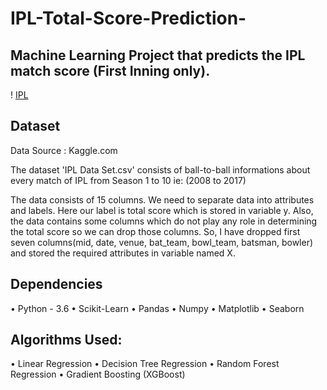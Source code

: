 # IPL-Total-Score-Prediction-
## Machine Learning Project that predicts the IPL match score (First Inning only).

! [IPL]('https://www.google.com/url?sa=i&url=https%3A%2F%2Fwww.cnbctv18.com%2Fhealthcare%2Fipl-2020-suspended-till-further-notice-bcci-says-game-will-commence-when-its-safe-5706651.htm&psig=AOvVaw1GADIv7y-deWUba7e1InTk&ust=1596034951122000&source=images&cd=vfe&ved=0CAIQjRxqFwoTCJC_mNmb8OoCFQAAAAAdAAAAABAD')

## Dataset
Data Source : Kaggle.com

The dataset 'IPL Data Set.csv' consists of ball-to-ball informations about every match of IPL from Season 1 to 10 ie: (2008 to 2017)

The data consists of 15 columns. We need to separate data into attributes and labels. Here our label is total score which is stored in variable y. Also, the data contains some columns which do not play any role in determining the total score so we can drop those columns. So, I have dropped first seven columns(mid, date, venue, bat_team, bowl_team, batsman, bowler) and stored the required attributes in variable named X.

## Dependencies
 • Python - 3.6
 • Scikit-Learn
 • Pandas
 • Numpy
 • Matplotlib
 • Seaborn

## Algorithms Used:
  • Linear Regression
  • Decision Tree Regression
  • Random Forest Regression
  • Gradient Boosting (XGBoost) 
